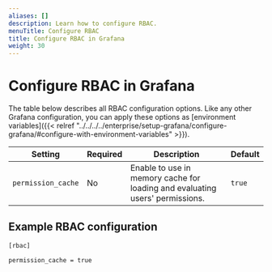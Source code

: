 ```yaml
---
aliases: []
description: Learn how to configure RBAC.
menuTitle: Configure RBAC
title: Configure RBAC in Grafana
weight: 30
---
```


# Configure RBAC in Grafana

The table below describes all RBAC configuration options. Like any other Grafana configuration, you can apply these options as [environment variables]({{< relref "../../../../enterprise/setup-grafana/configure-grafana/#configure-with-environment-variables" >}}).

| Setting            | Required | Description                                                                  | Default |
| ------------------ | -------- | ---------------------------------------------------------------------------- | ------- |
| `permission_cache` | No       | Enable to use in memory cache for loading and evaluating users' permissions. | `true`  |

## Example RBAC configuration

```bash
[rbac]

permission_cache = true
```
